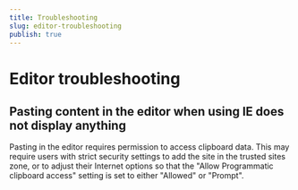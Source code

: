 ```yaml
---
title: Troubleshooting
slug: editor-troubleshooting
publish: true
---
```


# Editor troubleshooting

## Pasting content in the editor when using IE does not display anything
Pasting in the editor requires permission to access clipboard data. This may require users with strict security settings to add the site in the trusted sites zone, or to adjust their Internet options so that the "Allow Programmatic clipboard access" setting is set to either "Allowed" or "Prompt".

